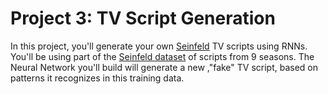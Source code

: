 # Project 3: TV Script Generation

In this project, you'll generate your own [Seinfeld](https://en.wikipedia.org/wiki/Seinfeld) TV scripts using RNNs.  You'll be using part of the [Seinfeld dataset](https://www.kaggle.com/thec03u5/seinfeld-chronicles#scripts.csv) of scripts from 9 seasons.  The Neural Network you'll build will generate a new ,"fake" TV script, based on patterns it recognizes in this training data.
